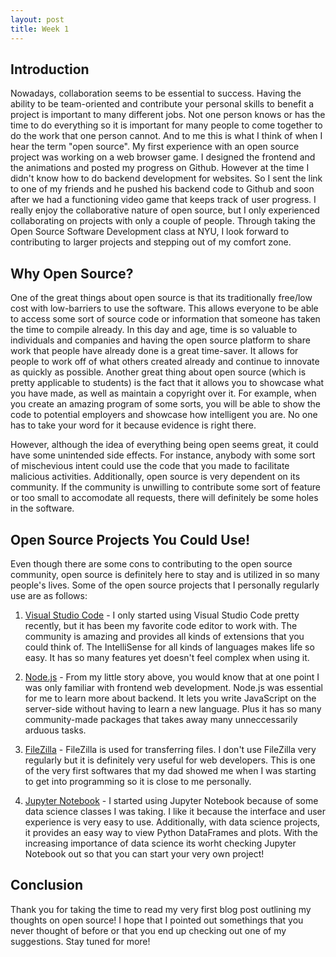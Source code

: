 ```yaml
---
layout: post
title: Week 1
---
```


## Introduction

Nowadays, collaboration seems to be essential to success. Having the ability to be team-oriented and contribute your personal skills to benefit a project is important to many different jobs. Not one person knows or has the time to do everything so it is important for many people to come together to do the work that one person cannot. And to me this is what I think of when I hear the term "open source". My first experience with an open source project was working on a web browser game. I designed the frontend and the animations and posted my progress on Github. However at the time I didn't know how to do backend development for websites. So I sent the link to one of my friends and he pushed his backend code to Github and soon after we had a functioning video game that keeps track of user progress. I really enjoy the collaborative nature of open source, but I only experienced collaborating on projects with only a couple of people. Through taking the Open Source Software Development class at NYU, I look forward to contributing to larger projects and stepping out of my comfort zone.

## Why Open Source?

One of the great things about open source is that its traditionally free/low cost with low-barriers to use the software. This allows everyone to be able to access some sort of source code or information that someone has taken the time to compile already. In this day and age, time is so valuable to individuals and companies and having the open source platform to share work that people have already done is a great time-saver. It allows for people to work off of what others created already and continue to innovate as quickly as possible. Another great thing about open source (which is pretty applicable to students) is the fact that it allows you to showcase what you have made, as well as maintain a copyright over it. For example, when you create an amazing program of some sorts, you will be able to show the code to potential employers and showcase how intelligent you are. No one has to take your word for it because evidence is right there. 

However, although the idea of everything being open seems great, it could have some unintended side effects. For instance, anybody with some sort of mischevious intent could use the code that you made to facilitate malicious activities. Additionally, open source is very dependent on its community. If the community is unwilling to contribute some sort of feature or too small to accomodate all requests, there will definitely be some holes in the software. 

## Open Source Projects You Could Use!

Even though there are some cons to contributing to the open source community, open source is definitely here to stay and is utilized in so many people's lives. Some of the open source projects that I personally regularly use are as follows: 

1. [Visual Studio Code](https://code.visualstudio.com/) - I only started using Visual Studio Code pretty recently, but it has been my favorite code editor to work with. The community is amazing and provides all kinds of extensions that you could think of. The IntelliSense for all kinds of languages makes life so easy. It has so many features yet doesn't feel complex when using it. 

2. [Node.js](https://nodejs.org/en/) - From my little story above, you would know that at one point I was only familiar with frontend web development. Node.js was essential for me to learn more about backend. It lets you write JavaScript on the server-side without having to learn a new language. Plus it has so many community-made packages that takes away many unneccessarily arduous tasks. 

3. [FileZilla](https://filezilla-project.org/) - FileZilla is used for transferring files. I don't use FileZilla very regularly but it is definitely very useful for web developers. This is one of the very first softwares that my dad showed me when I was starting to get into programming so it is close to me personally. 

4. [Jupyter Notebook](https://jupyter.org/) - I started using Jupyter Notebook because of some data science classes I was taking. I like it because the interface and user experience is very easy to use. Additionally, with data science projects, it provides an easy way to view Python DataFrames and plots. With the increasing importance of data science its worht checking Jupyter Notebook out so that you can start your very own project! 

## Conclusion

Thank you for taking the time to read my very first blog post outlining my thoughts on open source! I hope that I pointed out somethings that you never thought of before or that you end up checking out one of my suggestions. Stay tuned for more!
